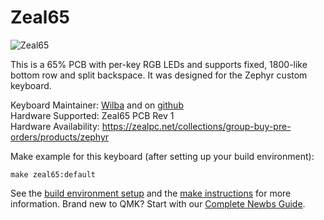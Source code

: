 Zeal65
====

![Zeal65](https://cdn.shopify.com/s/files/1/0490/7329/products/Zeal65_PCB2.jpg)

This is a 65% PCB with per-key RGB LEDs and supports fixed, 1800-like bottom row and split backspace. It was designed for the Zephyr custom keyboard.

Keyboard Maintainer: [Wilba](http://wilba.tech/) and on [github](https://github.com/Wilba6582)  
Hardware Supported: Zeal65 PCB Rev 1  
Hardware Availability: https://zealpc.net/collections/group-buy-pre-orders/products/zephyr  

Make example for this keyboard (after setting up your build environment):

    make zeal65:default

See the [build environment setup](https://docs.qmk.fm/#/getting_started_build_tools) and the [make instructions](https://docs.qmk.fm/#/getting_started_make_guide) for more information. Brand new to QMK? Start with our [Complete Newbs Guide](https://docs.qmk.fm/#/newbs).

